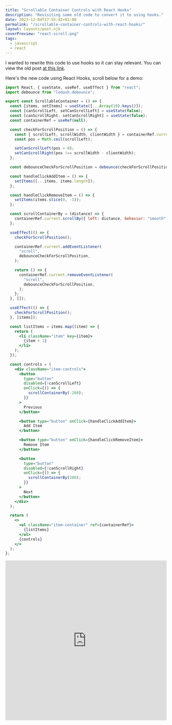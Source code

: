 ```yaml
---
title: "Scrollable Container Controls with React Hooks"
description: "Revisiting some old code to convert it to using hooks."
date: 2023-12-04T17:55:42+01:00
permalink: "/scrollable-container-controls-with-react-hooks/"
layout: layouts/post.njk
coverPreview: "react-scroll.png"
tags:
  - javascript
  - react
---
```


I wanted to rewrite this code to use hooks so it can stay relevant. You can view the old post [at this link](/scrollable-container-controls-with-react/).

Here's the new code using React Hooks, scroll below for a demo:

``` jsx
import React, { useState, useRef, useEffect } from "react";
import debounce from "lodash.debounce";

export const ScrollableContainer = () => {
  const [items, setItems] = useState([...Array(10).keys()]);
  const [canScrollLeft, setCanScrollLeft] = useState(false);
  const [canScrollRight, setCanScrollRight] = useState(false);
  const containerRef = useRef(null);

  const checkForScrollPosition = () => {
    const { scrollLeft, scrollWidth, clientWidth } = containerRef.current;
    const pos = Math.ceil(scrollLeft);

    setCanScrollLeft(pos > 0);
    setCanScrollRight(pos !== scrollWidth - clientWidth);
  };

  const debounceCheckForScrollPosition = debounce(checkForScrollPosition, 200);

  const handleClickAddItem = () => {
    setItems([...items, items.length]);
  };

  const handleClickRemoveItem = () => {
    setItems(items.slice(0, -1));
  };

  const scrollContainerBy = (distance) => {
    containerRef.current.scrollBy({ left: distance, behavior: "smooth" });
  };

  useEffect(() => {
    checkForScrollPosition();

    containerRef.current.addEventListener(
      "scroll",
      debounceCheckForScrollPosition,
    );

    return () => {
      containerRef.current.removeEventListener(
        "scroll",
        debounceCheckForScrollPosition,
      );
    };
  }, []);

  useEffect(() => {
    checkForScrollPosition();
  }, [items]);

  const listItems = items.map((item) => {
    return (
      <li className="item" key={item}>
        {item + 1}
      </li>
    );
  });

  const controls = (
    <div className="item-controls">
      <button
        type="button"
        disabled={!canScrollLeft}
        onClick={() => {
          scrollContainerBy(-200);
        }}
      >
        Previous
      </button>

      <button type="button" onClick={handleClickAddItem}>
        Add Item
      </button>

      <button type="button" onClick={handleClickRemoveItem}>
        Remove Item
      </button>

      <button
        type="button"
        disabled={!canScrollRight}
        onClick={() => {
          scrollContainerBy(200);
        }}
      >
        Next
      </button>
    </div>
  );

  return (
    <>
      <ul className="item-container" ref={containerRef}>
        {listItems}
      </ul>
      {controls}
    </>
  );
};
```

<iframe src="https://codesandbox.io/embed/lksgfr?view=Editor+%2B+Preview&module=%2Fsrc%2FScrollableContainer.jsx"
     style="width:100%; height: 500px; border:0; border-radius: 4px; overflow:hidden;"
     title="practical-browser-lksgfr"
     allow="accelerometer; ambient-light-sensor; camera; encrypted-media; geolocation; gyroscope; hid; microphone; midi; payment; usb; vr; xr-spatial-tracking"
     sandbox="allow-forms allow-modals allow-popups allow-presentation allow-same-origin allow-scripts"
   ></iframe>
